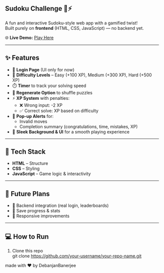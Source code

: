 ## Sudoku Challenge 🧩⚡

A fun and interactive Sudoku-style web app with a gamified twist!  
Built purely on **frontend** (HTML, CSS, JavaScript) — no backend yet.  

🌐 **Live Demo:** [Play Here](https://sudoku-ultimate.netlify.app/)

---

## ✨ Features

- 🔐 **Login Page** (UI only for now)
- 🎯 **Difficulty Levels** – Easy (+100 XP), Medium (+300 XP), Hard (+500 XP)  
- ⏱️ **Timer** to track your solving speed  
- 🔄 **Regenerate Option** to shuffle puzzles  
- ⚡ **XP System** with penalties:
  - ❌ Wrong input: -2 XP  
  - ✅ Correct solve: XP based on difficulty  
- 📢 **Pop-up Alerts** for:
  - Invalid moves  
  - Completion summary (congratulations, time, mistakes, XP)  
- 🎨 **Sleek Background & UI** for a smooth playing experience

---

## 🚀 Tech Stack

- **HTML** – Structure  
- **CSS** – Styling  
- **JavaScript** – Game logic & interactivity  

---

## 🔮 Future Plans

- 🔗 Backend integration (real login, leaderboards)  
- 💾 Save progress & stats  
- 📱 Responsive improvements  

---

## 💻 How to Run

1. Clone this repo  
   git clone https://github.com/your-username/your-repo-name.git

made with ❤️ by DebanjanBanerjee

